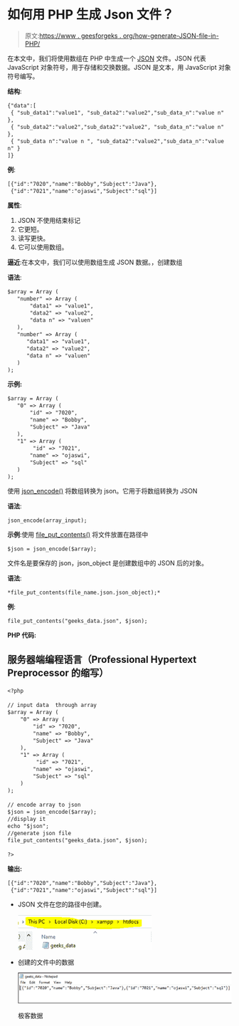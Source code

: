 # 如何用 PHP 生成 Json 文件？

> 原文:[https://www . geesforgeks . org/how-generate-JSON-file-in-PHP/](https://www.geeksforgeeks.org/how-to-generate-json-file-in-php/)

在本文中，我们将使用数组在 PHP 中生成一个 [JSON](https://www.geeksforgeeks.org/javascript-json/) 文件。JSON 代表 JavaScript 对象符号，用于存储和交换数据。JSON 是文本，用 JavaScript 对象符号编写。

**结构**:

```
{"data":[
 { "sub_data1":"value1", "sub_data2":"value2","sub_data_n":"value n" },
 { "sub_data2":"value2","sub_data2":"value2", "sub_data_n":"value n" },
 { "sub_data n":"value n ", "sub_data2":"value2","sub_data_n":"value n" }
]}
```

**例**:

```
[{"id":"7020","name":"Bobby","Subject":"Java"},
 {"id":"7021","name":"ojaswi","Subject":"sql"}]
```

**属性**:

1.  JSON 不使用结束标记
2.  它更短。
3.  读写更快。
4.  它可以使用数组。

**逼近**:在本文中，我们可以使用数组生成 JSON 数据。，创建数组

**语法**:

```
$array = Array (
   "number" => Array (
       "data1" => "value1",
       "data2" => "value2",
       "data n" => "valuen"
   ),
   "number" => Array (
      "data1" => "value1",
      "data2" => "value2",
      "data n" => "valuen"
   )
);
```

**示例:**

```
$array = Array (
   "0" => Array (
       "id" => "7020",
       "name" => "Bobby",
       "Subject" => "Java"
   ),
   "1" => Array (
        "id" => "7021",
       "name" => "ojaswi",
       "Subject" => "sql"
   )
);
```

使用 [json_encode()](https://www.geeksforgeeks.org/php-json_encode-function/) 将数组转换为 json。它用于将数组转换为 JSON

**语法**:

```
json_encode(array_input);
```

**示例**:使用 [file_put_contents()](https://www.geeksforgeeks.org/php-file_put_contents-function/) 将文件放置在路径中

```
$json = json_encode($array);
```

文件名是要保存的 json，json_object 是创建数组中的 JSON 后的对象。

**语法**:

```
*file_put_contents(file_name.json.json_object);*
```

**例**:

```
file_put_contents("geeks_data.json", $json);
```

**PHP 代码:**

## 服务器端编程语言（Professional Hypertext Preprocessor 的缩写）

```
<?php 

// input data  through array
$array = Array (
    "0" => Array (
        "id" => "7020",
        "name" => "Bobby",
        "Subject" => "Java"
    ),
    "1" => Array (
         "id" => "7021",
        "name" => "ojaswi",
        "Subject" => "sql"
    )
);

// encode array to json
$json = json_encode($array);
//display it 
echo "$json";
//generate json file
file_put_contents("geeks_data.json", $json);

?>
```

**输出:**

```
[{"id":"7020","name":"Bobby","Subject":"Java"},
 {"id":"7021","name":"ojaswi","Subject":"sql"}]
```

*   JSON 文件在您的路径中创建。

    ![](img/c090434e977353afe9dc482052ab803d.png)

*   创建的文件中的数据

    ![](img/2050a5207714ae3ad313307018742a7a.png)

    极客数据